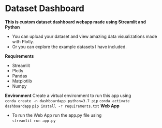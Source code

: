 # Dataset Dashboard
__This is custom dataset dashboard webapp made using Streamlit and Python__
- You can upload your dataset and view amazing data visualizations made with Plotly.
- Or you can explore the example datasets I have included.

__Requirements__
- Streamlit
- Plotly
- Pandas
- Matplotlib
- Numpy

__Environment__
Create a virtual environment to run this app using <br/>
`conda create -n dashboardapp python=3.7 pip`
`conda activate dashboardapp`
`pip install -r requirements.txt`
__Web App__
- To run the Web App run the app.py file using <br/>
`streamlit run app.py`
